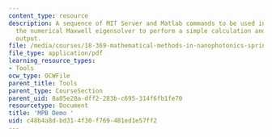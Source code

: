 ```yaml
---
content_type: resource
description: A sequence of MIT Server and Matlab commands to be used in class with
  the numerical Maxwell eigensolver to perform a simple calculation and analyze the
  output.
file: /media/courses/18-369-mathematical-methods-in-nanophotonics-spring-2008/c48b4a8dbd314f30f769481ed1e57ff2_mpb_demo.pdf
file_type: application/pdf
learning_resource_types:
- Tools
ocw_type: OCWFile
parent_title: Tools
parent_type: CourseSection
parent_uid: 8a05e28a-dff2-283b-c695-314f6fb1fe70
resourcetype: Document
title: 'MPB Demo '
uid: c48b4a8d-bd31-4f30-f769-481ed1e57ff2
---
```

